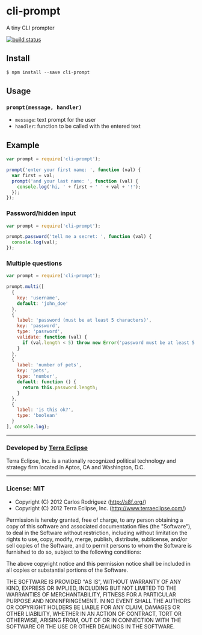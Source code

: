 cli-prompt
==========

A tiny CLI prompter

[![build status](https://secure.travis-ci.org/carlos8f/node-cli-prompt.png)](http://travis-ci.org/carlos8f/node-cli-prompt)

Install
-------

```javascript
$ npm install --save cli-prompt
```

Usage
-----

### `prompt(message, handler)`

- `message`: text prompt for the user
- `handler`: function to be called with the entered text

Example
-------

```js
var prompt = require('cli-prompt');

prompt('enter your first name: ', function (val) {
  var first = val;
  prompt('and your last name: ', function (val) {
    console.log('hi, ' + first + ' ' + val + '!');
  });
});
```

### Password/hidden input

```js
var prompt = require('cli-prompt');

prompt.password('tell me a secret: ', function (val) {
  console.log(val);
});
```

### Multiple questions

```js
var prompt = require('cli-prompt');

prompt.multi([
  {
    key: 'username',
    default: 'john_doe'
  },
  {
    label: 'password (must be at least 5 characters)',
    key: 'password',
    type: 'password',
    validate: function (val) {
      if (val.length < 5) throw new Error('password must be at least 5 characters long');
    }
  },
  {
    label: 'number of pets',
    key: 'pets',
    type: 'number',
    default: function () {
      return this.password.length;
    }
  },
  {
    label: 'is this ok?',
    type: 'boolean'
  }
], console.log);
```

- - -

### Developed by [Terra Eclipse](http://www.terraeclipse.com)
Terra Eclipse, Inc. is a nationally recognized political technology and
strategy firm located in Aptos, CA and Washington, D.C.

- - -

### License: MIT

- Copyright (C) 2012 Carlos Rodriguez (http://s8f.org/)
- Copyright (C) 2012 Terra Eclipse, Inc. (http://www.terraeclipse.com/)

Permission is hereby granted, free of charge, to any person obtaining a copy
of this software and associated documentation files (the "Software"), to deal
in the Software without restriction, including without limitation the rights
to use, copy, modify, merge, publish, distribute, sublicense, and/or sell
copies of the Software, and to permit persons to whom the Software is furnished
to do so, subject to the following conditions:

The above copyright notice and this permission notice shall be included in
all copies or substantial portions of the Software.

THE SOFTWARE IS PROVIDED "AS IS", WITHOUT WARRANTY OF ANY KIND, EXPRESS OR
IMPLIED, INCLUDING BUT NOT LIMITED TO THE WARRANTIES OF MERCHANTABILITY,
FITNESS FOR A PARTICULAR PURPOSE AND NONINFRINGEMENT. IN NO EVENT SHALL THE
AUTHORS OR COPYRIGHT HOLDERS BE LIABLE FOR ANY CLAIM, DAMAGES OR OTHER
LIABILITY, WHETHER IN AN ACTION OF CONTRACT, TORT OR OTHERWISE, ARISING FROM,
OUT OF OR IN CONNECTION WITH THE SOFTWARE OR THE USE OR OTHER DEALINGS IN THE
SOFTWARE.